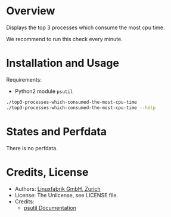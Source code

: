 # Overview

Displays the top 3 processes which consume the most cpu time.

We recommend to run this check every minute.


# Installation and Usage

Requirements:
* Python2 module `psutil`

```bash
./top3-processes-which-consumed-the-most-cpu-time
./top3-processes-which-consumed-the-most-cpu-time --help
```


# States and Perfdata

There is no perfdata.


# Credits, License

* Authors: [Linuxfabrik GmbH, Zurich](https://www.linuxfabrik.ch)
* License: The Unlicense, see LICENSE file.
* Credits:
  - [psutil Documentation](https://psutil.readthedocs.io/en/latest/)
